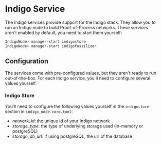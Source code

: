 # Indigo Service

The Indigo services provide support for the Indigo stack.
They allow you to run an Indigo node to build Proof-of-Process networks.
These services aren't enabled by default, you need to start them yourself:

```sh
IndigoNode> manager-start indigostore
IndigoNode> manager-start indigofossilizer
```

## Configuration

The services come with pre-configured values, but they aren't ready to run out-of-the-box.
For each Indigo service, you'll need to configure several values yourself.

### Indigo Store

You'll need to configure the following values yourself in the `indigostore` section in `indigo_node.core.toml`:

- _network_id_: the unique id of your Indigo network
- _storage_type_: the type of underlying storage used (in-memory or postgreSQL)
- _storage_db_url_: if using postgreSQL, the url of the database

